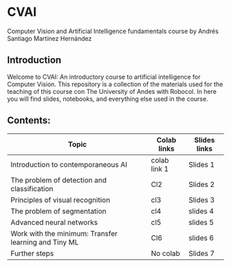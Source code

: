 # CVAI
Computer Vision and Artificial Intelligence fundamentals course by Andrés Santiago Martínez Hernández

## Introduction

Welcome to CVAI: An introductory course to artificial intelligence for Computer Vision. This repository is a collection of the materials used for the teaching of this course con The University of Andes with Robocol. In here you will find slides, notebooks, and everything else used in the course. 

## Contents: 

Topic              | Colab links   |  Slides links  | 
-------------------|----------------|---------------|
Introduction to contemporaneous AI      | colab link 1 | Slides 1
The problem of detection and classification       | Cl2 | Slides 2
Principles of visual recognition | cl3 | Slides 3
The problem of segmentation | cl4 | slides 4
Advanced neural networks | cl5 | slides 5
Work with the minimum: Transfer learning and Tiny ML | Cl6 | slides 6
Further steps | No colab | Slides 7
